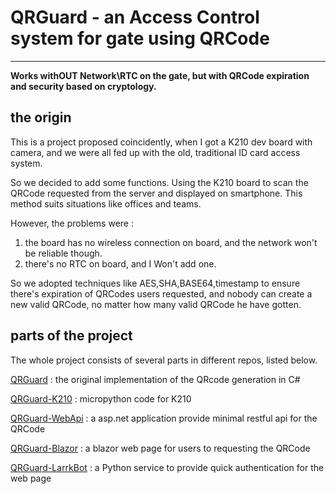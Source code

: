 # QRGuard - an Access Control system for gate using QRCode
------
**Works withOUT Network\RTC on the gate, but with QRCode expiration and security based on cryptology.**

## the origin

This is a project proposed coincidently, when I got a K210 dev board with camera, and we were all fed up with the old, traditional ID card access system.

So we decided to add some functions. Using the K210 board to scan the QRCode requested from the server and displayed on smartphone. This method suits situations like offices and teams.

However, the problems were :
1. the board has no wireless connection on board, and the network won't be reliable though.
2. there's no RTC on board, and I Won't add one.

So we adopted techniques like AES,SHA,BASE64,timestamp to ensure there's expiration of QRCodes users requested, and nobody can create a new valid QRCode, no matter how many valid QRCode he have gotten.

## parts of the project

The whole project consists of several parts in different repos, listed below.

[QRGuard](https://github.com/HuXioAn/QRGuard) : the original implementation of the QRcode generation in C#

[QRGuard-K210](https://github.com/HuXioAn/QRGuard-K210) : micropython code for K210 

[QRGuard-WebApi](https://github.com/HuXioAn/QRGuard-WebApi) : a asp.net application provide minimal restful api for the QRCode

[QRGuard-Blazor](https://github.com/HuXioAn/QRGuard-Blazor) : a blazor web page for users to requesting the QRCode

[QRGuard-LarrkBot](https://github.com/HuXioAn/QRGuard-LarrkBot) : a Python service to provide quick authentication for the web page





